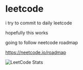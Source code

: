 # leetcode

i try to commit to daily leetcode 


hopefully this works


going to follow neetcode roadmap


https://neetcode.io/roadmap

![LeetCode Stats](https://leetcard.jacoblin.cool/p0nyo?theme=nord&font=Poppins&ext=contest)
